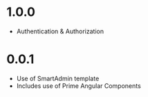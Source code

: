 # 1.0.0
  * Authentication & Authorization
# 0.0.1
  * Use of SmartAdmin template
  * Includes use of Prime Angular Components